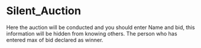 # Silent_Auction
Here the auction will be conducted and you should enter Name and bid, this information will be hidden from knowing others. The person who has entered max of bid declared as winner.
